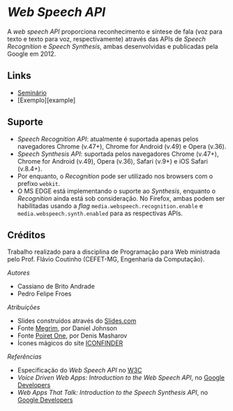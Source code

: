 # _Web Speech API_

A _web speech API_ proporciona reconhecimento e síntese de fala (voz para texto e texto para voz, respectivamente) através das APIs de _Speech Recognition_ e _Speech Synthesis_, ambas desenvolvidas e publicadas pela Google em 2012.

## Links

- [Seminário][seminar]
- [Exemplo][example]

## Suporte

- _Speech Recognition API_: atualmente é suportada apenas pelos navegadores Chrome (v.47+), Chrome for Android (v.49) e Opera (v.36).
- _Speech Synthesis API_: suportada pelos navegadores Chrome (v.47+), Chrome for Android (v.49), Opera (v.36), Safari (v.9+) e iOS Safari (v.8.4+).
- Por enquanto, o _Recognition_ pode ser utilizado nos browsers com o prefixo `webkit`.
- O MS EDGE está implementando o suporte ao _Synthesis_, enquanto o _Recognition_ ainda está sob consideração. No Firefox, ambas podem ser habilitadas usando a _flag_ `media.webspeech.recognition.enable` e `media.webspeech.synth.enabled` para as respectivas APIs.

## Créditos

Trabalho realizado para a disciplina de Programação para Web ministrada pelo Prof. Flávio Coutinho (CEFET-MG, Engenharia da Computação).

*Autores*
- Cassiano de Brito Andrade
- Pedro Felipe Froes

*Atribuições*
- Slides construídos através do [Slides.com][source1]
- Fonte [Megrim][source2], por Daniel Johnson
- Fonte [Poiret One][source3], por Denis Masharov
- Ícones mágicos do site [ICONFINDER][source4]

*Referências*
- Especificação do _Web Speech API_ no [W3C][ref1]
- _Voice Driven Web Apps: Introduction to the Web Speech API_, no [Google Developers][ref2]
- _Web Apps That Talk: Introduction to the Speech Synthesis API_, no [Google Developers][ref3]

[seminar]: 
[example]: 
[source1]: https://slides.com
[source2]: https://www.google.com/fonts/specimen/Megrim
[source3]: https://www.google.com/fonts/specimen/Poiret+One
[source4]: https://www.iconfinder.com
[ref1]: https://dvcs.w3.org/hg/speech-api/raw-file/tip/speechapi.html
[ref2]: https://developers.google.com/web/updates/2013/01/Voice-Driven-Web-Apps-Introduction-to-the-Web-Speech-API?hl=en
[ref3]: https://developers.google.com/web/updates/2014/01/Web-apps-that-talk-Introduction-to-the-Speech-Synthesis-API?hl=en